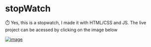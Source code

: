 # stopWatch
 
⏱️ Yes, this is a stopwatch, I made it with HTML/CSS and JS.
The live project can be acessed by clicking on the image below

[![image](https://user-images.githubusercontent.com/100611122/194941051-3f516ac3-4f46-4759-948f-7a0fa9740151.png)](https://miautoofu.github.io/stopWatch/)
